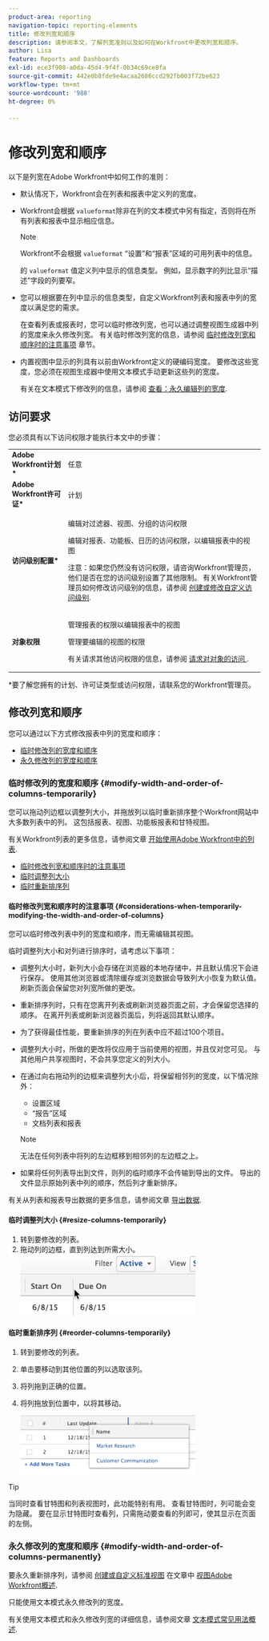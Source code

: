 ```yaml
---
product-area: reporting
navigation-topic: reporting-elements
title: 修改列宽和顺序
description: 请参阅本文，了解列宽准则以及如何在Workfront中更改列宽和顺序。
author: Lisa
feature: Reports and Dashboards
exl-id: ece3f908-a0da-45d4-9f4f-0b34c69ce8fa
source-git-commit: 442e0b8fde9e4acaa2686ccd292fb003f72be623
workflow-type: tm+mt
source-wordcount: '988'
ht-degree: 0%

---
```


# 修改列宽和顺序

以下是列宽在Adobe Workfront中如何工作的准则：

* 默认情况下，Workfront会在列表和报表中定义列的宽度。
* Workfront会根据 `valueformat`除非在列的文本模式中另有指定，否则将在所有列表和报表中显示相应信息。

   >[!NOTE]
   >
   >Workfront不会根据 `valueformat` “设置”和“报表”区域的可用列表中的信息。

   的 `valueformat` 值定义列中显示的信息类型。 例如，显示数字的列比显示“描述”字段的列要窄。

* 您可以根据要在列中显示的信息类型，自定义Workfront列表和报表中列的宽度以满足您的需求。

   在查看列表或报表时，您可以临时修改列宽，也可以通过调整视图生成器中列的宽度来永久修改列宽。 有关临时修改列宽的信息，请参阅 [临时修改列宽和顺序时的注意事项](#considerations-when-temporarily-modifying-the-width-and-order-of-columns) 章节。

* 内置视图中显示的列具有以前由Workfront定义的硬编码宽度。 要修改这些宽度，您必须在视图生成器中使用文本模式手动更新这些列的宽度。

   有关在文本模式下修改列的信息，请参阅 [查看：永久编辑列的宽度](../../../reports-and-dashboards/reports/custom-view-filter-grouping-samples/view-edit-column-width-permanently.md).

## 访问要求

您必须具有以下访问权限才能执行本文中的步骤：

<table style="table-layout:auto"> 
 <col> 
 <col> 
 <tbody> 
  <tr> 
   <td role="rowheader"><strong>Adobe Workfront计划*</strong></td> 
   <td> <p>任意</p> </td> 
  </tr> 
  <tr> 
   <td role="rowheader"><strong>Adobe Workfront许可证*</strong></td> 
   <td> <p>计划 </p> </td> 
  </tr> 
  <tr> 
   <td role="rowheader"><strong>访问级别配置*</strong></td> 
   <td> <p>编辑对过滤器、视图、分组的访问权限</p> <p>编辑对报表、功能板、日历的访问权限，以编辑报表中的视图</p> <p>注意：如果您仍然没有访问权限，请咨询Workfront管理员，他们是否在您的访问级别设置了其他限制。 有关Workfront管理员如何修改访问级别的信息，请参阅 <a href="../../../administration-and-setup/add-users/configure-and-grant-access/create-modify-access-levels.md" class="MCXref xref">创建或修改自定义访问级别</a>.</p> </td> 
  </tr> 
  <tr> 
   <td role="rowheader"><strong>对象权限</strong></td> 
   <td> <p>管理报表的权限以编辑报表中的视图</p> <p>管理要编辑的视图的权限</p> <p>有关请求其他访问权限的信息，请参阅 <a href="../../../workfront-basics/grant-and-request-access-to-objects/request-access.md" class="MCXref xref">请求对对象的访问 </a>.</p> </td> 
  </tr> 
 </tbody> 
</table>

&#42;要了解您拥有的计划、许可证类型或访问权限，请联系您的Workfront管理员。

## 修改列宽和顺序

您可以通过以下方式修改报表中列的宽度和顺序：

* [临时修改列的宽度和顺序](#modify-width-and-order-of-columns-temporarily)
* [永久修改列的宽度和顺序](#modify-width-and-order-of-columns-permanently)

### 临时修改列的宽度和顺序 {#modify-width-and-order-of-columns-temporarily}

您可以拖动列边框以调整列大小，并拖放列以临时重新排序整个Workfront网站中大多数列表中的列。 这包括报表、视图、功能板报表和甘特视图。

有关Workfront列表的更多信息，请参阅文章 [开始使用Adobe Workfront中的列表](../../../workfront-basics/navigate-workfront/use-lists/view-items-in-a-list.md).

* [临时修改列宽和顺序时的注意事项](#considerations-when-temporarily-modifying-the-width-and-order-of-columns)
* [临时调整列大小](#resize-columns-temporarily)
* [临时重新排序列](#reorder-columns-temporarily)

#### 临时修改列宽和顺序时的注意事项 {#considerations-when-temporarily-modifying-the-width-and-order-of-columns}

您可以临时修改列表中列的宽度和顺序，而无需编辑其视图。

临时调整列大小和对列进行排序时，请考虑以下事项：

* 调整列大小时，新列大小会存储在浏览器的本地存储中，并且默认情况下会进行保存。 使用其他浏览器或清除缓存或浏览数据会导致列大小恢复为默认值。 刷新页面会保留您对列宽所做的更改。
* 重新排序列时，只有在您离开列表或刷新浏览器页面之前，才会保留您选择的顺序。 在离开列表或刷新浏览器页面后，列将返回其默认顺序。
* 为了获得最佳性能，要重新排序的列在列表中应不超过100个项目。
* 调整列大小时，所做的更改将仅应用于当前使用的视图，并且仅对您可见。 与其他用户共享视图时，不会共享您定义的列大小。
* 在通过向右拖动列的边框来调整列大小后，将保留相邻列的宽度，以下情况除外：

   * 设置区域
   * “报告”区域
   * 文档列表和报表

   >[!NOTE]
   >
   >无法在任何列表中将列的左边框移到相邻列的左边框之上。

* 如果将任何列表导出到文件，则列的临时顺序不会传输到导出的文件。 导出的文件显示原始列表中列的顺序，然后列才重新排序。

有关从列表和报表导出数据的更多信息，请参阅文章 [导出数据](../../../reports-and-dashboards/reports/creating-and-managing-reports/export-data.md).

#### 临时调整列大小 {#resize-columns-temporarily}

1. 转到要修改的列表。
1. 拖动列的边框，直到列达到所需大小。\
   ![](assets/column-resize-350x124.png)

#### 临时重新排序列 {#reorder-columns-temporarily}

1. 转到要修改的列表。
1. 单击要移动到其他位置的列以选取该列。
1. 将列拖到正确的位置。
1. 将列拖放到位置中，以将其移动。

   ![](assets/column-reorder-350x118.png)

>[!TIP]
>
>当同时查看甘特图和列表视图时，此功能特别有用。 查看甘特图时，列可能会变为隐藏。 要在显示甘特图时查看列，只需拖动要查看的列即可，使其显示在页面的左侧。

### 永久修改列的宽度和顺序 {#modify-width-and-order-of-columns-permanently}

要永久重新排序列，请参阅 [创建或自定义标准视图](../../../reports-and-dashboards/reports/reporting-elements/views-overview.md#customizing-a-standard-view) 在文章中 [视图Adobe Workfront概述](../../../reports-and-dashboards/reports/reporting-elements/views-overview.md).

只能使用文本模式永久修改列的宽度。

有关使用文本模式和永久修改列宽的详细信息，请参阅文章 [文本模式常见用法概述](../../../reports-and-dashboards/reports/text-mode/understand-common-uses-text-mode.md).
